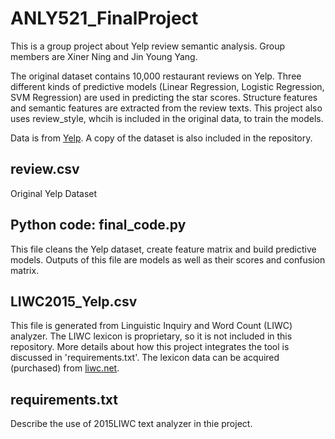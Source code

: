 # ANLY521_FinalProject
This is a group project about Yelp review semantic analysis. Group members are Xiner Ning and Jin Young Yang. 

The original dataset contains 10,000 restaurant reviews on Yelp. Three different kinds of predictive models (Linear Regression, Logistic Regression, SVM Regression) are used in predicting the star scores. Structure features and semantic features are extracted from the review texts. This project also uses review_style, whcih is included in the original data, to train the models.

Data is from [Yelp](https://www.dropbox.com/s/wc6rzl1a2os721d/yelp.csv?dl=0). A copy of the dataset is also included in the repository. 

## review.csv
Original Yelp Dataset
  
## Python code: final_code.py
This file cleans the Yelp dataset, create feature matrix and build predictive models. 
Outputs of this file are models as well as their scores and confusion matrix.  

## LIWC2015_Yelp.csv
This file is generated from Linguistic Inquiry and Word Count (LIWC) analyzer. The LIWC lexicon is proprietary, so it is not included in this repository. More details about how this project integrates the tool is discussed in 'requirements.txt'. The lexicon data can be acquired (purchased) from [liwc.net](http://liwc.wpengine.com/).

## requirements.txt
Describe the use of 2015LIWC text analyzer in thie project.  


